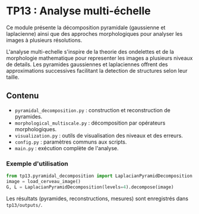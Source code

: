 # TP13 : Analyse multi-échelle

Ce module présente la décomposition pyramidale (gaussienne et laplacienne) ainsi que des approches morphologiques pour analyser les images à plusieurs résolutions.

L'analyse multi-echelle s'inspire de la theorie des ondelettes et de la morphologie mathematique pour representer les images a plusieurs niveaux de details. Les pyramides gaussiennes et laplaciennes offrent des approximations successives facilitant la detection de structures selon leur taille.

## Contenu

- `pyramidal_decomposition.py` : construction et reconstruction de pyramides.
- `morphological_multiscale.py` : décomposition par opérateurs morphologiques.
- `visualization.py` : outils de visualisation des niveaux et des erreurs.
- `config.py` : paramètres communs aux scripts.
- `main.py` : exécution complète de l'analyse.

### Exemple d'utilisation
```python
from tp13.pyramidal_decomposition import LaplacianPyramidDecomposition
image = load_cerveau_image()
G, L = LaplacianPyramidDecomposition(levels=4).decompose(image)
```

Les résultats (pyramides, reconstructions, mesures) sont enregistrés dans `tp13/outputs/`.

